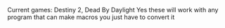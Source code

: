 Current games: Destiny 2, Dead By Daylight
Yes these will work with any program that can make macros you just have to convert it
